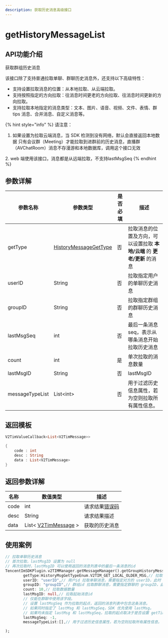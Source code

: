 ```yaml
---
description: 获取历史消息高级接口
---
```


# getHistoryMessageList

## API功能介绍

获取群组历史消息

该接口除了支持普通拉取单聊、群聊历史消息外，还支持以下高级特性：

* 支持设置拉取消息的位置：从本地拉取、从云端拉取。
* 支持按照指定的方向拉取：往消息时间更老的方向拉取、往消息时间更新的方向拉取。
* 支持拉取本地指定的消息类型：文本、图片、语音、视频、文件、表情、群 tips 消息、合并消息、自定义消息等。

{% hint style="info" %}
请注意：&#x20;

1. 如果设置为拉取云端消息，当 SDK 检测到没有网络，默认会直接返回本地数据 只有会议群（Meeting）才能拉取到进群前的历史消息，直播群（AVChatRoom）消息不存漫游和本地数据库，调用这个接口无效

&#x20; 2\. web 端使用该接口，消息都是从远端拉取，不支持lastMsgSeq
{% endhint %}

## 参数详解

| 参数名称            | 参数类型                                      | 是否必填 | 描述                                          |
| --------------- | ----------------------------------------- | ---- | ------------------------------------------- |
| getType         | [HistoryMessageGetType](broken-reference) | 否    | 拉取消息的位置及方向，可以设置拉取 **本地/云端** 的 **更老/更新** 的消息 |
| userID          | String                                    | 否    | 拉取指定用户的单聊历史消息                               |
| groupID         | String                                    | 否    | 拉取指定群组的群聊历史消息                               |
| lastMsgSeq      | int                                       | 否    | 最后一条消息 seq，表示从哪条消息开始拉取历史消息                  |
| count           | int                                       | 是    | 单次拉取的消息数量                                   |
| lastMsgID       | String                                    | 否    | lastMsgID                                   |
| messageTypeList | List\<int>                                | 否    | 用于过滤历史信息属性，若为空则拉取所有属性信息。                    |

## 返回模板

```dart
V2TimValueCallback<List<V2TimMessage>>

{
    code : int
    desc : String
    data : List<V2TimMessage>
}
```

## 返回参数详解

| 名称   | 数值类型                                     | 描述                                                             |
| ---- | ---------------------------------------- | -------------------------------------------------------------- |
| code | int                                      | 请求结果[错误码](https://cloud.tencent.com/document/product/269/1671) |
| desc | String                                   | 请求结果描述                                                         |
| data | List< [V2TimMessage](broken-reference) > | 获取的历史消息                                                        |

## 使用案例  &#x20;

```dart
// 拉取单聊历史消息
// 首次拉取，lastMsgID 设置为 null
// 再次拉取时，lastMsgID 可以使用返回的消息列表中的最后一条消息的id
TencentImSDKPlugin.v2TIMManager.getMessageManager().getGroupHistoryMessageList(
        getType:HistoryMsgGetTypeEnum.V2TIM_GET_LOCAL_OLDER_MSG,// 拉取消息的位置及方向
        userID: "userID",// 用户id 拉取单聊消息，需要指定对方的 userID，此时 groupID 传空即可。
        groupID: "groupID",// 群组id 拉取群聊消息，需要指定群聊的 groupID，此时 userID 传空即可。
        count: 10,// 拉取数据数量
        lastMsgID: null,// 拉取起始消息id
        // 仅能在群聊中使用该字段。
        // 设置 lastMsgSeq 作为拉取的起点，返回的消息列表中包含这条消息。
        // 如果同时指定了 lastMsg 和 lastMsgSeq，SDK 优先使用 lastMsg。
        // 如果均未指定 lastMsg 和 lastMsgSeq，拉取的起点取决于是否设置 getTimeBegin。设置了，则使用设置的范围作为起点；未设置，则使用最新消息作为起点。
        lastMsgSeq: -1,
        messageTypeList:[],// 用于过滤历史信息属性，若为空则拉取所有属性信息。

);
```

